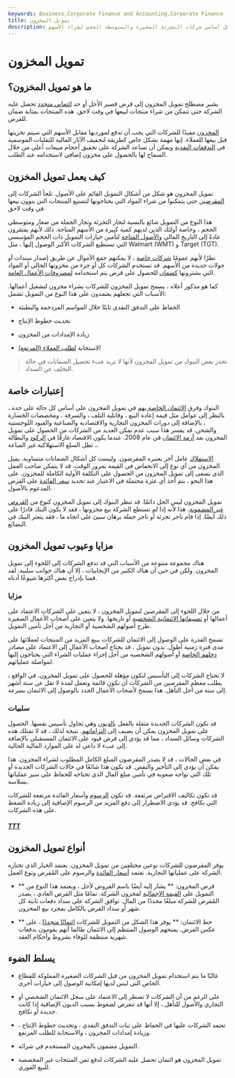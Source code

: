 ```yaml
---
keywords: Business,Corporate Finance and Accounting,Corporate Finance
title: تمويل المخزون
description: تمويل المخزون هو خط ائتمان متجدد أو قرض قصير الأجل تستخدمه بشكل أساسي شركات التجزئة الصغيرة والمتوسطة الحجم لشراء الأسهم.
---
```


# تمويل المخزون
## ما هو تمويل المخزون؟

يشير مصطلح تمويل المخزون إلى قرض قصير الأجل أو حد [ائتماني متجدد](/lineofcredit) تحصل عليه الشركة حتى تتمكن من شراء منتجات لبيعها في وقت لاحق. هذه المنتجات بمثابة ضمان للقرض.

[المخزون](/inventory) مفيدًا للشركات التي يجب أن تدفع لمورديها مقابل الأسهم التي سيتم تخزينها قبل بيعها للعملاء. إنها مهمة بشكل خاص كطريقة لتخفيف الآثار المالية للتقلبات الموسمية في [التدفقات النقدية](/cashflow) ويمكن أن تساعد الشركة على تحقيق أحجام مبيعات أعلى من خلال السماح لها بالحصول على مخزون إضافي لاستخدامه عند الطلب.

## كيف يعمل تمويل المخزون

تمويل المخزون هو شكل من أشكال التمويل القائم على الأصول. تلجأ الشركات إلى [المقرضين](/lender) حتى يتمكنوا من شراء المواد التي يحتاجونها لتصنيع المنتجات التي ينوون بيعها في وقت لاحق.

هذا النوع من التمويل شائع بالنسبة لتجار التجزئة وتجار الجملة من صغار ومتوسطي الحجم ، وخاصة أولئك الذين لديهم كمية كبيرة من الأسهم المتاحة. ذلك لأنهم يفتقرون عادةً إلى التاريخ المالي [والأصول المتاحة](/asset) لتأمين خيارات التمويل ذات الحجم المؤسسي التي تستطيع الشركات الأكبر الوصول إليها ، مثل Walmart (WMT) و Target (TGT).

نظرًا لأنهم عمومًا [شركات خاصة](/privatecompany) ، لا يمكنهم جمع الأموال عن طريق إصدار سندات أو جولات جديدة من الأسهم. قد تستخدم الشركات كل أو جزء من مخزونها الحالي أو المواد التي يشترونها [كضمان](/collateral) للحصول على قرض يتم استخدامه [لمصروفات الأعمال العامة](/businessexpenses).

كما هو مذكور أعلاه ، يسمح تمويل المخزون للشركات بشراء مخزون لتشغيل أعمالها. الأسباب التي تجعلهم يعتمدون على هذا النوع من التمويل تشمل:

- الحفاظ على التدفق النقدي ثابتًا خلال المواسم المزدحمة والبطيئة

- تحديث خطوط الإنتاج

- زيادة الإمدادات من المخزون

- الاستجابة [لطلب العملاء (المرتفع)](/demand)

> تحذر بعض البنوك من تمويل المخزون لأنها لا تريد عبء تحصيل الضمانات في حالة التخلف عن السداد.

>

## إعتبارات خاصة

البنوك وفرق [الائتمان الخاصة بهم](/credit) في تمويل المخزون على أساس كل حالة على حدة ، بالنظر إلى عوامل مثل قيمة إعادة البيع ، وقابلية التلف ، والسرقة ، ومخصصات الخسارة ، بالإضافة إلى دورات المخزون التجارية والاقتصادية والصناعية والقيود اللوجستية والشحن. قد يفسر هذا سبب عدم تمكن العديد من الشركات من الحصول على تمويل المخزون بعد [أزمة الائتمان](/credit-crisis) في عام 2008. عندما يكون الاقتصاد غارقًا في [الركود](/recession) والبطالة ، تظل السلع الاستهلاكية غير المباعة.

[الاستهلاك](/depreciation) عامل آخر يعتبره المقرضون. وليست كل أشكال الضمانات متساوية. يميل المخزون من أي نوع إلى الانخفاض في القيمة بمرور الوقت. قد لا يتمكن صاحب العمل الذي يسعى إلى تمويل المخزون من الحصول على التكلفة الأولية الكاملة للمخزون. على هذا النحو ، يتم أخذ أي عثرة محتملة في الاعتبار عند تحديد [سعر الفائدة](/interestrate) على القرض المدعوم بالأصول.

تمويل المخزون ليس الحل دائمًا. قد تنظر البنوك إلى تمويل المخزون كنوع من [القروض غير المضمونة](/unsecuredloan). هذا لأنه إذا لم تستطع الشركة بيع مخزونها ، فقد لا يكون البنك قادرًا على ذلك أيضًا. إذا قام تاجر تجزئة أو تاجر جملة برهان سيئ على اتجاه ما ، فقد يتعثر البنك في البضائع.

## مزايا وعيوب تمويل المخزون

هناك مجموعة متنوعة من الأسباب التي قد تدفع الشركات إلى اللجوء إلى تمويل المخزون. ولكن في حين أن هناك الكثير من الإيجابيات ، إلا أن هناك جوانب سلبية. لقد قمنا بإدراج بعض أكثرها شيوعًا أدناه.

### مزايا

من خلال اللجوء إلى المقرضين لتمويل المخزون ، لا يتعين على الشركات الاعتماد على أعمالها أو [تصنيفاتها الائتمانية الشخصية](/creditrating) أو تاريخها. ولا يتعين على أصحاب الأعمال الصغيرة طرح أصولهم الشخصية أو التجارية من أجل تأمين التمويل.

تسمح القدرة على الوصول إلى الائتمان للشركات ببيع المزيد من المنتجات لعملائها على مدى فترة زمنية أطول. بدون تمويل ، قد يحتاج أصحاب الأعمال إلى الاعتماد على مصادر [دخلهم الخاصة](/income) أو أصولهم الشخصية من أجل إجراء عمليات الشراء التي يحتاجون إليها لمواصلة عملياتهم.

لا تحتاج الشركات إلى التأسيس لتكون مؤهلة للحصول على تمويل المخزون. في الواقع ، يطلب معظم المقرضين من الشركات أن تكون قائمة وتعمل لمدة لا تقل عن ستة أشهر إلى سنة من أجل التأهل. هذا يسمح لأصحاب الأعمال الجدد بالوصول إلى الائتمان بسرعة.

### سلبيات

قد تكون الشركات الجديدة مثقلة بالفعل [بالديون](/debt) وهي تحاول تأسيس نفسها. الحصول على تمويل المخزون يمكن أن يضيف إلى [التزاماتهم](/liability). نتيجة لذلك ، قد لا تمتلك هذه الشركات وسائل السداد ، مما قد يؤدي إلى فرض قيود على الائتمان المستقبلي بالإضافة إلى عبء لا داعي له على الموارد المالية الحالية.

في بعض الحالات ، قد لا يصدر المقرضون المبلغ الكامل المطلوب لشراء المخزون. هذا يمكن أن يؤدي إلى التأخير والنقص. قد يكون هذا شائعًا في حالات الشركات الجديدة أو تلك التي تواجه صعوبة في تأمين مبلغ المال الذي تحتاجه للحفاظ على سير عملياتها بسلاسة.

قد تكون تكاليف الاقتراض مرتفعة. قد تكون [الرسوم](/fee) وأسعار الفائدة مرتفعة للشركات التي تكافح. قد يؤدي الاضطرار إلى دفع المزيد من الرسوم الإضافية إلى زيادة الضغط على هذه الشركات.

<h5> <a href=""> TTT </a> </h5>

## أنواع تمويل المخزون

يوفر المقرضون للشركات نوعين مختلفين من تمويل المخزون. يعتمد الخيار الذي تختاره الشركة على عملياتها التجارية. تعتمد [أسعار الفائدة](/interestrate) والرسوم على المُقرض ونوع العمل.

- ** قرض المخزون: ** يشار إليه أيضًا باسم القروض لأجل ، ويعتمد هذا النوع من التمويل على [القيمة الإجمالية](/value) لمخزون الشركة. تمامًا مثل القرض العادي ، يصدر المُقرض للشركة مبلغًا محددًا من المال. توافق الشركة على سداد دفعات ثابتة كل شهر أو سداد القرض بالكامل بمجرد بيع المخزون.

- ** خط الائتمان: ** يوفر هذا الشكل من التمويل للشركات [ائتمانًا متجددًا](/revolvingcredit) ، على عكس القرض. يمنحهم الوصول المنتظم إلى الائتمان طالما أنهم يقومون بدفعات شهرية منتظمة للوفاء بشروط وأحكام العقد.

## يسلط الضوء

- غالبًا ما يتم استخدام تمويل المخزون من قبل الشركات الصغيرة المملوكة للقطاع الخاص التي ليس لديها إمكانية الوصول إلى خيارات أخرى.

- على الرغم من أن الشركات لا تضطر إلى الاعتماد على سجل الائتمان الشخصي أو التجاري والأصول للتأهل ، إلا أنها قد تتعرض لضغوط بسبب الديون الإضافية إذا كانت جديدة أو تكافح.

- تعتمد الشركات عليها في الحفاظ على ثبات التدفق النقدي ، وتحديث خطوط الإنتاج ، وزيادة إمدادات المخزون ، والاستجابة للطلب المرتفع.

- التمويل مضمون بالمخزون المستخدم في شرائه.

- تمويل المخزون هو ائتمان تحصل عليه الشركات لدفع ثمن المنتجات غير المخصصة للبيع الفوري.

